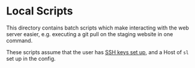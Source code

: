 # Local Scripts

This directory contains batch scripts which make interacting with the web server easier, e.g. executing a git pull on the staging website in one command.

These scripts assume that the user has [SSH keys set up](../docs/development-help.md#ssh-keys), and a Host of `sl` set up in the config.
